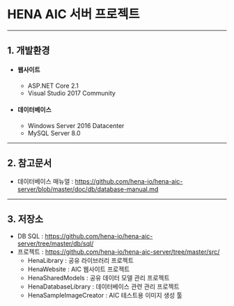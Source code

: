# HENA AIC 서버 프로젝트
--------------------------------
## 1. 개발환경
- #### 웹사이트
    - ASP.NET Core 2.1
    - Visual Studio 2017 Community

- #### 데이터베이스
    - Windows Server 2016 Datacenter
    - MySQL Server 8.0

--------------------------------
## 2. 참고문서
- 데이터베이스 매뉴얼 : https://github.com/hena-io/hena-aic-server/blob/master/doc/db/database-manual.md

----------------------------------------
## 3. 저장소
   - DB SQL : https://github.com/hena-io/hena-aic-server/tree/master/db/sql/
   - 프로젝트 : https://github.com/hena-io/hena-aic-server/tree/master/src/
        - HenaLibrary : 공유 라이브러리 프로젝트
        - HenaWebsite : AIC 웹사이트 프로젝트
        - HenaSharedModels : 공유 데이터 모델 관리 프로젝트
        - HenaDatabaseLibrary : 데이터베이스 관련 관리 프로젝트
        - HenaSampleImageCreator : AIC 테스트용 이미지 생성 툴